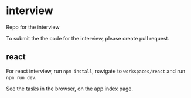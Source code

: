 # interview
Repo for the interview

To submit the the code for the interview, please create pull request.

## react
For react interview, run `npm install`, 
navigate to `workspaces/react` 
and run `npm run dev`. 

See the tasks in the browser, on the app index page.
